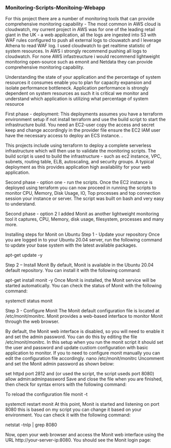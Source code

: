 ### Monitoring-Scripts-Monitoing-Webapp ###
For this project there are a number of monitoring tools that can provide comprehensive monitoring capability - The most common in AWS cloud is cloudwatch, my current project in AWS was for one of the leading retail giant in the UK - a web appilcation, all the logs are ingested into S3 with WAF rules configured to push all external logs to clouwatch and I leverage Athena to read WAF log. I used cloudwatch to get realtime statistic of system resources. In AWS i strongly recommend pushing all logs to cloudwatch. For none AWS infastreucture i would recommend lightweight monitoring open-source such as emonit and Netdata they can provide comprehensive monitoring capability.

Understanding the state of your application and the percentage of system resources it consumes enable you to plan for capacity expansion and isolate performance bottleneck. Application performance is strongly dependent on system resources as such it is critical we monitor and understand which application is utilizing what percentage of system resource

First phase - deployment: This deployments assumes you have a terraform environment setup if not install terraform and use the build script to start the infrastructure build. You need an EC2-user copy the access and secret keep and change accordingly in the provider file ensure the EC2 IAM user have the necessary access to deploy an ECS instance. .

This projects include using terraform to deploy a complete serverless infrastructure which will then use to validate the monitoring scripts. The build script is used to build the infrastructure - such as ec2 instance, VPC, subnets, routing table, ELB, autoscaling, and security groups. A typical deployment as this provides application high availability for your web application.

Second phase - option one - run the scripts. Once the EC2 instance is deployed using terraform you can now proceed in running the scripts to monitor CPU, Memory, Disk Usage, IO, Top processes and top connection session your instance or server. The script was built on bash and very easy to understand.

Second phase - option 2 I added Monit as another lightweight monitoring tool it captures, CPU, Memory, disk usage, filesystem, processes and many more.

Installing steps for Monit on Ubuntu Step 1 - Update your repository Once you are logged in to your Ubuntu 20.04 server, run the following command to update your base system with the latest available packages.

apt-get update -y

Step 2 – Install Monit By default, Monit is available in the Ubuntu 20.04 default repository. You can install it with the following command:

apt-get install monit -y Once Monit is installed, the Monit service will be started automatically. You can check the status of Monit with the following command:

systemctl status monit

Step 3 - Configure Monit The Monit default configuration file is located at /etc/monit/monitrc. Monit provides a web-based interface to monitor Monit through the web browser.

By default, the Monit web interface is disabled, so you will need to enable it and set the admin password. You can do this by editing the file /etc/monit/monitrc. In this setup when you run the monit script it should set the user and password and update custiom configuration with basic application to monitor. If you to need to configure monit manually you can edit the configuration file accordingly. nano /etc/monit/monitrc Uncomment and set the Monit admin password as shown below:

set httpd port 2812 and (or used the script, the script useds port 8080) allow admin:adminpassword Save and close the file when you are finished, then check for syntax errors with the following command:

To reload the configuration file monit -t

systemctl restart monit At this point, Monit is started and listening on port 8080 this is based on my script you can change it based on your environment. You can check it with the following command:

netstat -tnlp | grep 8080

Now, open your web browser and access the Monit web interface using the URL http://your-server-ip:8080. You should see the Monit login page:
